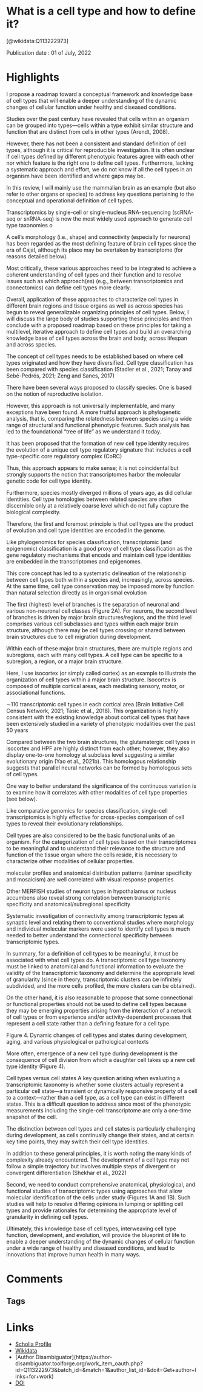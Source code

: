 
What is a cell type and how to define it?
=========================================
  
  [@wikidata:Q113222973]  
  
Publication date : 01 of July, 2022  

# Highlights

I propose a roadmap toward a conceptual framework and knowledge base of cell types that will enable a deeper understanding of the dynamic changes of cellular function under healthy and diseased conditions.

Studies over the past century have revealed that cells within an organism can be grouped into types—cells within a type exhibit similar structure and function that are distinct from cells in other types (Arendt, 2008).

<!-- "Within an organism" is less the focus of the Arendt paper than "within the sum of organisms of a species" -->

However, there has not been a consistent and standard definition of cell types, although it is critical for reproducible investigation. It is often unclear if cell types defined by different phenotypic features agree with each other nor which feature is the right one to define cell types. Furthermore, lacking a systematic approach and effort, we do not know if all the cell types in an organism have been identified and where gaps may be.

<!-- There are two different tasks at hand that seem to be mixed in this sentence: (1) defining the concept of "cell type" itself and (2) coming up with defintions for each of the different types of cell.  -->

In this review, I will mainly use the mammalian brain as an example (but also refer to other organs or species) to address key questions pertaining to the conceptual and operational definition of cell types.

Transcriptomics by single-cell or single-nucleus RNA-sequencing (scRNA-seq or snRNA-seq) is now the most widely used approach to generate cell type taxonomies o

A cell’s morphology (i.e., shape) and connectivity (especially for neurons) has been regarded as the most defining feature of brain cell types since the era of Cajal, although its place may be overtaken by transcriptome (for reasons detailed below). 

Most critically, these various approaches need to be integrated to achieve a coherent understanding of cell types and their function and to resolve issues such as which approach(es) (e.g., between transcriptomics and connectomics) can define cell types more clearly.


Overall, application of these approaches to characterize cell types in different brain regions and tissue organs as well as across species has begun to reveal generalizable organizing principles of cell types. Below, I will discuss the large body of studies supporting these principles and then conclude with a proposed roadmap based on these principles for taking a multilevel, iterative approach to define cell types and build an overarching knowledge base of cell types across the brain and body, across lifespan and across species.

The concept of cell types needs to be established based on where cell types originated and how they have diversified. Cell type classification has been compared with species classification (Stadler et al., 2021; Tanay and Sebé-Pedrós, 2021; Zeng and Sanes, 2017)

 There have been several ways proposed to classify species. One is based on the notion of reproductive isolation.

 <!-- Also mixing the ways to "define species" and the ways to "define each of the species" -->

However, this approach is not universally implementable, and many exceptions have been found. A more fruitful approach is phylogenetic analysis, that is, comparing the relatedness between species using a wide range of structural and functional phenotypic features. Such analysis has led to the foundational “tree of life” as we understand it today.

<!-- Now it is adding a third, separate things from the mix, which is "organizing species in a systematic way". It "comparesthe relatedness between species", but says very little about where the boundary is for a each of the species (at least for animals).  -->


It has been proposed that the formation of new cell type identity requires the evolution of a unique cell type regulatory signature that includes a cell type-specific core regulatory complex (CoRC) 

Thus, this approach appears to make sense; it is not coincidental but strongly supports the notion that transcriptomes harbor the molecular genetic code for cell type identity.

Furthermore, species mostly diverged millions of years ago, as did cellular identities. Cell type homologies between related species are often discernible only at a relatively coarse level which do not fully capture the biological complexity. 

Therefore, the first and foremost principle is that cell types are the product of evolution and cell type identities are encoded in the genome. 

Like phylogenomics for species classification, transcriptomic (and epigenomic) classification is a good proxy of cell type classification as the gene regulatory mechanisms that encode and maintain cell type identities are embedded in the transcriptomes and epigenomes.

<!-- Not really, these methods are similar to the numerical taxonomy based on traits than phylogenomics itself -->

This core concept has led to a systematic delineation of the relationship between cell types both within a species and, increasingly, across species. At the same time, cell type conservation may be imposed more by function than natural selection directly as in organismal evolution

The first (highest) level of branches is the separation of neuronal and various non-neuronal cell classes (Figure 2A). For neurons, the second level of branches is driven by major brain structures/regions, and the third level comprises various cell subclasses and types within each major brain structure, although there may be cell types crossing or shared between brain structures due to cell migration during development.

<!-- Figure shows an hierarchy. Cell types do not form a single hierarchy. Common oversimplification. -->

Within each of these major brain structures, there are multiple regions and subregions, each with many cell types. A cell type can be specific to a subregion, a region, or a major brain structure.

Here, I use isocortex (or simply called cortex) as an example to illustrate the organization of cell types within a major brain structure. Isocortex is composed of multiple cortical areas, each mediating sensory, motor, or associational functions. 


∼110 transcriptomic cell types in each cortical area (Brain Initiative Cell Census Network, 2021; Tasic et al., 2018). This organization is highly consistent with the existing knowledge about cortical cell types that have been extensively studied in a variety of phenotypic modalities over the past 50 years 

Compared between the two brain structures, the glutamatergic cell types in isocortex and HPF are highly distinct from each other; however, they also display one-to-one homology at subclass level suggesting a similar evolutionary origin (Yao et al., 2021b). This homologous relationship suggests that parallel neural networks can be formed by homologous sets of cell types.


 One way to better understand the significance of the continuous variation is to examine how it correlates with other modalities of cell type properties (see below).
 

 Like comparative genomics for species classification, single-cell transcriptomics is highly effective for cross-species comparison of cell types to reveal their evolutionary relationships. 

 Cell types are also considered to be the basic functional units of an organism. For the categorization of cell types based on their transcriptomes to be meaningful and to understand their relevance to the structure and function of the tissue organ where the cells reside, it is necessary to characterize other modalities of cellular properties.

  molecular profiles and anatomical distribution patterns (laminar specificity and mosaicism) are well correlated with visual response properties 

  Other MERFISH studies of neuron types in hypothalamus or nucleus accumbens also reveal strong correlation between transcriptomic specificity and anatomical/subregional specificity 

  Systematic investigation of connectivity among transcriptomic types at synaptic level and relating them to conventional studies where morphology and individual molecular markers were used to identify cell types is much needed to better understand the connectional specificity between transcriptomic types.

  In summary, for a definition of cell types to be meaningful, it must be associated with what cell types do.
  A transcriptomic cell type taxonomy must be linked to anatomical and functional information to evaluate the validity of the transcriptomic taxonomy and determine the appropriate level of granularity (since in theory, transcriptomic clusters can be infinitely subdivided, and the more cells profiled, the more clusters can be obtained).

  On the other hand, it is also reasonable to propose that some connectional or functional properties should not be used to define cell types because they may be emerging properties arising from the interaction of a network of cell types or from experience and/or activity-dependent processes that represent a cell state rather than a defining feature for a cell type.

  Figure 4. Dynamic changes of cell types and states during development, aging, and various physiological or pathological contexts

  <!-- Interesting image -->

  More often, emergence of a new cell type during development is the consequence of cell division from which a daughter cell takes up a new cell type identity (Figure 4). 

  Cell types versus cell states
A key question arising when evaluating a transcriptomic taxonomy is whether some clusters actually represent a particular cell state—a transient or dynamically responsive property of a cell to a context—rather than a cell type, as a cell type can exist in different states. This is a difficult question to address since most of the phenotypic measurements including the single-cell transcriptome are only a one-time snapshot of the cell. 

The distinction between cell types and cell states is particularly challenging during development, as cells continually change their states, and at certain key time points, they may switch their cell type identities. 


In addition to these general principles, it is worth noting the many kinds of complexity already encountered. The development of a cell type may not follow a simple trajectory but involves multiple steps of divergent or convergent differentiation (Shekhar et al., 2022)

Second, we need to conduct comprehensive anatomical, physiological, and functional studies of transcriptomic types using approaches that allow molecular identification of the cells under study (Figures 1A and 1B). Such studies will help to resolve differing opinions in lumping or splitting cell types and provide rationales for determining the appropriate level of granularity in defining cell types.

Ultimately, this knowledge base of cell types, interweaving cell type function, development, and evolution, will provide the blueprint of life to enable a deeper understanding of the dynamic changes of cellular function under a wide range of healthy and diseased conditions, and lead to innovations that improve human health in many ways.



# Comments

## Tags

# Links
  
 * [Scholia Profile](https://scholia.toolforge.org/work/Q113222973)  
 * [Wikidata](https://www.wikidata.org/wiki/Q113222973)  
 * [Author Disambiguator](https://author-
disambiguator.toolforge.org/work_item_oauth.php?id=Q113222973&batch_id=&match=1&author_list_id=&doit=Get+author+links+for+work)  
 * [DOI](https://doi.org/10.1016/J.CELL.2022.06.031)  
